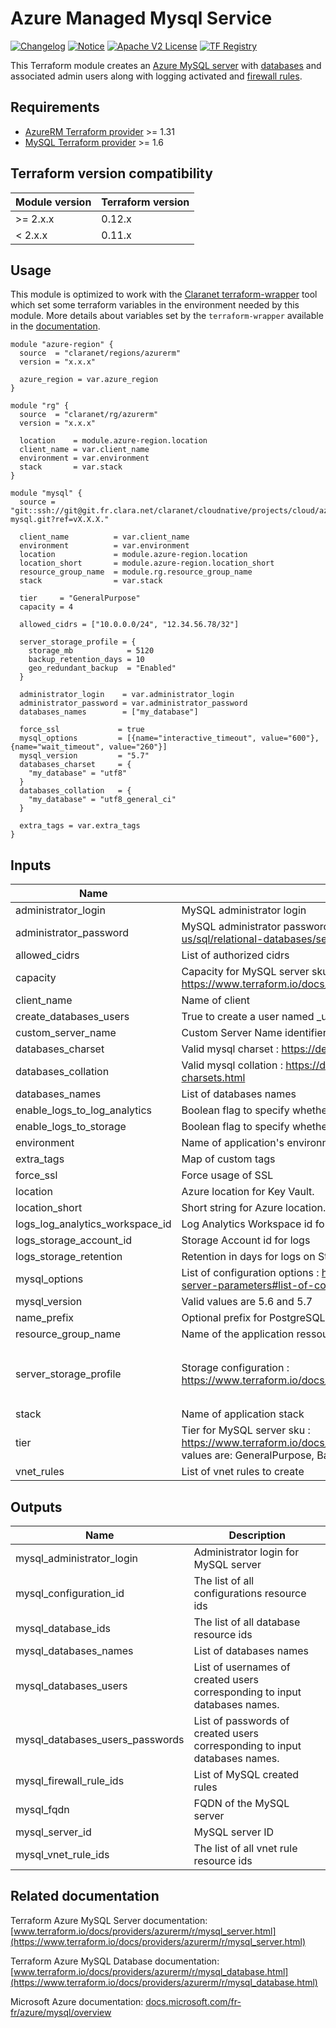 # Azure Managed Mysql Service 
[![Changelog](https://img.shields.io/badge/changelog-release-green.svg)](CHANGELOG.md) [![Notice](https://img.shields.io/badge/notice-copyright-yellow.svg)](NOTICE) [![Apache V2 License](https://img.shields.io/badge/license-Apache%20V2-orange.svg)](LICENSE) [![TF Registry](https://img.shields.io/badge/terraform-registry-blue.svg)](https://registry.terraform.io/modules/claranet/db-mysql/azurerm/)

This Terraform module creates an [Azure MySQL server](https://www.terraform.io/docs/providers/azurerm/r/mysql_server.html) 
with [databases](https://www.terraform.io/docs/providers/azurerm/r/mysql_database.html)  and associated admin users along with logging activated and 
[firewall rules](https://www.terraform.io/docs/providers/azurerm/r/mysql_firewall_rule.html).

## Requirements

* [AzureRM Terraform provider](https://www.terraform.io/docs/providers/azurerm/) >= 1.31
* [MySQL Terraform provider](https://www.terraform.io/docs/providers/mysql/) >= 1.6

## Terraform version compatibility
 
| Module version | Terraform version |
|----------------|-------------------|
| >= 2.x.x       | 0.12.x            |
| < 2.x.x        | 0.11.x            |

## Usage

This module is optimized to work with the [Claranet terraform-wrapper](https://github.com/claranet/terraform-wrapper) tool
which set some terraform variables in the environment needed by this module.
More details about variables set by the `terraform-wrapper` available in the [documentation](https://github.com/claranet/terraform-wrapper#environment).

```hcl
module "azure-region" {
  source  = "claranet/regions/azurerm"
  version = "x.x.x"

  azure_region = var.azure_region
}

module "rg" {
  source  = "claranet/rg/azurerm"
  version = "x.x.x"

  location    = module.azure-region.location
  client_name = var.client_name
  environment = var.environment
  stack       = var.stack
}

module "mysql" {
  source = "git::ssh://git@git.fr.clara.net/claranet/cloudnative/projects/cloud/azure/terraform/features/db-mysql.git?ref=vX.X.X."
  
  client_name          = var.client_name
  environment          = var.environment
  location             = module.azure-region.location
  location_short       = module.azure-region.location_short
  resource_group_name  = module.rg.resource_group_name
  stack                = var.stack

  tier     = "GeneralPurpose"
  capacity = 4

  allowed_cidrs = ["10.0.0.0/24", "12.34.56.78/32"]

  server_storage_profile = {
    storage_mb            = 5120
    backup_retention_days = 10
    geo_redundant_backup  = "Enabled"
  }

  administrator_login    = var.administrator_login
  administrator_password = var.administrator_password
  databases_names        = ["my_database"]

  force_ssl             = true
  mysql_options         = [{name="interactive_timeout", value="600"}, {name="wait_timeout", value="260"}]
  mysql_version         = "5.7"
  databases_charset     = {
    "my_database" = "utf8"
  }
  databases_collation   = {
    "my_database" = "utf8_general_ci"
  }

  extra_tags = var.extra_tags
}
```
## Inputs

| Name | Description | Type | Default | Required |
|------|-------------|:----:|:-----:|:-----:|
| administrator\_login | MySQL administrator login | string | n/a | yes |
| administrator\_password | MySQL administrator password. Strong Password : https://docs.microsoft.com/en-us/sql/relational-databases/security/strong-passwords?view=sql-server-2017 | string | n/a | yes |
| allowed\_cidrs | List of authorized cidrs | list(string) | n/a | yes |
| capacity | Capacity for MySQL server sku : https://www.terraform.io/docs/providers/azurerm/r/mysql_server.html#capacity | number | `"4"` | no |
| client\_name | Name of client | string | n/a | yes |
| create\_databases\_users | True to create a user named <db>_user per database with generated password. | string | `"true"` | no |
| custom\_server\_name | Custom Server Name identifier | string | `""` | no |
| databases\_charset | Valid mysql charset : https://dev.mysql.com/doc/refman/5.7/en/charset-charsets.html | map(string) | n/a | yes |
| databases\_collation | Valid mysql collation : https://dev.mysql.com/doc/refman/5.7/en/charset-charsets.html | map(string) | `{}` | no |
| databases\_names | List of databases names | list(string) | n/a | yes |
| enable\_logs\_to\_log\_analytics | Boolean flag to specify whether the logs should be sent to Log Analytics | bool | `"false"` | no |
| enable\_logs\_to\_storage | Boolean flag to specify whether the logs should be sent to the Storage Account | bool | `"false"` | no |
| environment | Name of application's environnement | string | n/a | yes |
| extra\_tags | Map of custom tags | map(string) | `{}` | no |
| force\_ssl | Force usage of SSL | bool | `"true"` | no |
| location | Azure location for Key Vault. | string | n/a | yes |
| location\_short | Short string for Azure location. | string | n/a | yes |
| logs\_log\_analytics\_workspace\_id | Log Analytics Workspace id for logs | string | `""` | no |
| logs\_storage\_account\_id | Storage Account id for logs | string | `""` | no |
| logs\_storage\_retention | Retention in days for logs on Storage Account | string | `"30"` | no |
| mysql\_options | List of configuration options : https://docs.microsoft.com/fr-fr/azure/mysql/howto-server-parameters#list-of-configurable-server-parameters | list(map(string)) | `[]` | no |
| mysql\_version | Valid values are 5.6 and 5.7 | string | `"5.7"` | no |
| name\_prefix | Optional prefix for PostgreSQL server name | string | `""` | no |
| resource\_group\_name | Name of the application ressource group, herited from infra module | string | n/a | yes |
| server\_storage\_profile | Storage configuration : https://www.terraform.io/docs/providers/azurerm/r/mysql_server.html#storage_profile | map(string) | `{ "backup_retention_days": 10, "geo_redundant_backup": "Enabled", "storage_mb": 5120 }` | no |
| stack | Name of application stack | string | n/a | yes |
| tier | Tier for MySQL server sku : https://www.terraform.io/docs/providers/azurerm/r/mysql_server.html#tier Possible values are: GeneralPurpose, Basic, MemoryOptimized | string | `"GeneralPurpose"` | no |
| vnet\_rules | List of vnet rules to create | list(map(string)) | `[]` | no |

## Outputs

| Name | Description |
|------|-------------|
| mysql\_administrator\_login | Administrator login for MySQL server |
| mysql\_configuration\_id | The list of all configurations resource ids |
| mysql\_database\_ids | The list of all database resource ids |
| mysql\_databases\_names | List of databases names |
| mysql\_databases\_users | List of usernames of created users corresponding to input databases names. |
| mysql\_databases\_users\_passwords | List of passwords of created users corresponding to input databases names. |
| mysql\_firewall\_rule\_ids | List of MySQL created rules |
| mysql\_fqdn | FQDN of the MySQL server |
| mysql\_server\_id | MySQL server ID |
| mysql\_vnet\_rule\_ids | The list of all vnet rule resource ids |

## Related documentation

Terraform Azure MySQL Server documentation: [www.terraform.io/docs/providers/azurerm/r/mysql_server.html](https://www.terraform.io/docs/providers/azurerm/r/mysql_server.html)

Terraform Azure MySQL Database documentation: [www.terraform.io/docs/providers/azurerm/r/mysql_database.html](https://www.terraform.io/docs/providers/azurerm/r/mysql_database.html)

Microsoft Azure documentation: [docs.microsoft.com/fr-fr/azure/mysql/overview](https://docs.microsoft.com/fr-fr/azure/mysql/overview)
